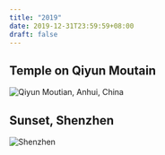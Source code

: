 ```yaml
---
title: "2019"
date: 2019-12-31T23:59:59+08:00
draft: false
---
```


## Temple on Qiyun Moutain
![Qiyun Moutian, Anhui, China](https://gw.alipayobjects.com/zos/antfincdn/Mm%26v36WntS/anhui.JPG)

## Sunset, Shenzhen
![Shenzhen](https://gw.alipayobjects.com/zos/antfincdn/rgZ15T87q%24/shenzhen.jpg)


